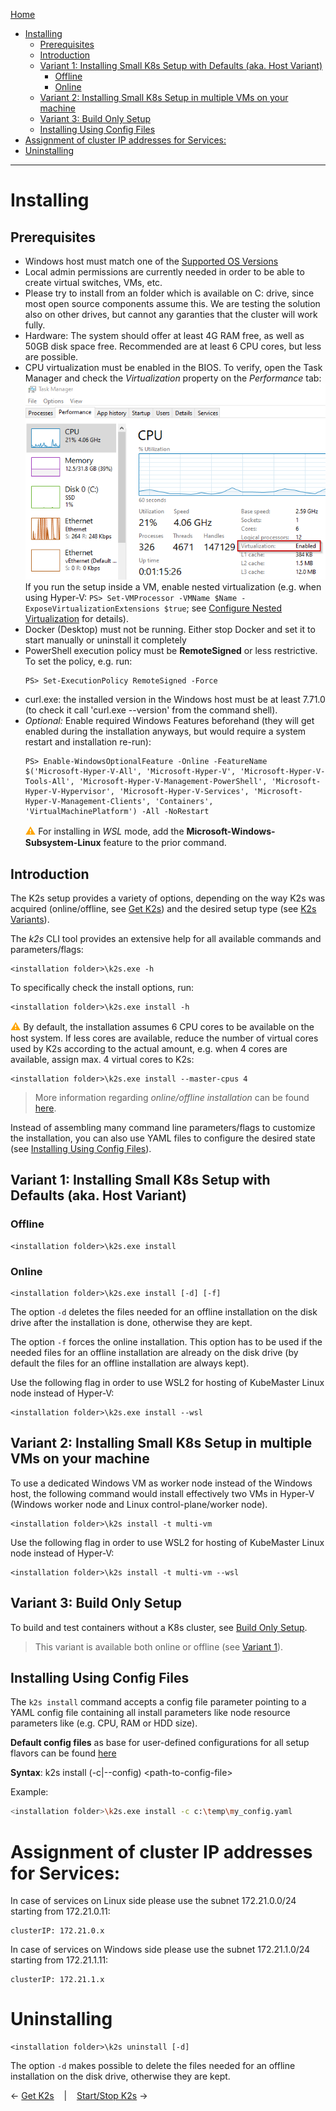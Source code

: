 <!--
SPDX-FileCopyrightText: © 2023 Siemens Healthcare GmbH

SPDX-License-Identifier: MIT
-->

[Home](../../README.md)

- [Installing](#installing)
  - [Prerequisites](#prerequisites)
  - [Introduction](#introduction)
  - [Variant 1: Installing Small K8s Setup with Defaults (aka. Host Variant)](#variant-1-installing-small-k8s-setup-with-defaults-aka-host-variant)
    - [Offline](#offline)
    - [Online](#online)
  - [Variant 2: Installing Small K8s Setup in multiple VMs on your machine](#variant-2-installing-small-k8s-setup-in-multiple-vms-on-your-machine)
  - [Variant 3: Build Only Setup](#variant-3-build-only-setup)
  - [Installing Using Config Files](#installing-using-config-files)
- [Assignment of cluster IP addresses for Services:](#assignment-of-cluster-ip-addresses-for-services)
- [Uninstalling](#uninstalling)

---

# Installing
## Prerequisites
- Windows host must match one of the [Supported OS Versions](../../README.md#supported-os-versions)
- Local admin permissions are currently needed in order to be able to create virtual switches, VMs, etc.
- Please try to install from an folder which is available on C: drive, since most open source components assume this. We are testing the solution also on other drives, but cannot any garanties that the cluster will work fully.
- Hardware: The system should offer at least 4G RAM free, as well as 50GB disk space free. Recommended are at least 6 CPU cores, but less are possible.
- CPU virtualization must be enabled in the BIOS. To verify, open the Task Manager and check the *Virtualization* property on the *Performance* tab:<br/>
 ![Check Virtualization](img/check_virtualization.png)
 <br/>If you run the setup inside a VM, enable nested virtualization (e.g. when using Hyper-V: `PS> Set-VMProcessor -VMName $Name -ExposeVirtualizationExtensions $true`; see [Configure Nested Virtualization](https://learn.microsoft.com/en-us/virtualization/hyper-v-on-windows/user-guide/enable-nested-virtualization#configure-nested-virtualization) for details).
- Docker (Desktop) must not be running. Either stop Docker and set it to start manually or uninstall it completely
- PowerShell execution policy must be **RemoteSigned** or less restrictive. To set the policy, e.g. run:
  ```shell 
  PS> Set-ExecutionPolicy RemoteSigned -Force
  ```
- curl.exe: the installed version in the Windows host must be at least 7.71.0 (to check it call 'curl.exe --version' from the command shell).
- *Optional:* Enable required Windows Features beforehand (they will get enabled during the installation anyways, but would require a system restart and installation re-run):
  ```shell 
  PS> Enable-WindowsOptionalFeature -Online -FeatureName $('Microsoft-Hyper-V-All', 'Microsoft-Hyper-V', 'Microsoft-Hyper-V-Tools-All', 'Microsoft-Hyper-V-Management-PowerShell', 'Microsoft-Hyper-V-Hypervisor', 'Microsoft-Hyper-V-Services', 'Microsoft-Hyper-V-Management-Clients', 'Containers', 'VirtualMachinePlatform') -All -NoRestart
  ``` 
  <span style="color:orange;font-size:medium">**⚠**</span> For installing in *WSL* mode, add the **Microsoft-Windows-Subsystem-Linux** feature to the prior command.

## Introduction
The K2s setup provides a variety of options, depending on the way K2s was acquired (online/offline, see [Get K2s](../K8s_Get-k2s.md)) and the desired setup type (see [K2s Variants](../../README.md)).

The *k2s* CLI tool provides an extensive help for all available commands and parameters/flags:
```
<installation folder>\k2s.exe -h
```

To specifically check the install options, run:
```
<installation folder>\k2s.exe install -h
```

 <span style="color:orange;font-size:medium">**⚠**</span> By default, the installation assumes 6 CPU cores to be available on the host system. If less cores are available, reduce the number of virtual cores used by K2s according to the actual amount, e.g. when 4 cores are available, assign max. 4 virtual cores to K2s:
  ```shell 
  <installation folder>\k2s.exe install --master-cpus 4
  ```

> More information regarding *online/offline installation* can be found [here](../offlineinstallation/KubemasterOfflineInstallation.png).

Instead of assembling many command line parameters/flags to customize the installation, you can also use YAML files to configure the desired state (see [Installing Using Config Files](#installing-using-config-files)).

## Variant 1: Installing Small K8s Setup with Defaults (aka. Host Variant)
### Offline
```shell
<installation folder>\k2s.exe install
```
### Online
```shell
<installation folder>\k2s.exe install [-d] [-f]
```
The option `-d` deletes the files needed for an offline installation on the disk drive after the installation is done, otherwise they are kept.

The option `-f` forces the online installation. This option has to be used if the needed files for an offline installation are already on the disk drive
(by default the files for an offline installation are always kept).

Use the following flag in order to use WSL2 for hosting of KubeMaster Linux node instead of Hyper-V:

```shell
<installation folder>\k2s.exe install --wsl
```

## Variant 2: Installing Small K8s Setup in multiple VMs on your machine
To use a dedicated Windows VM as worker node instead of the Windows host, the following command would install effectively two VMs in Hyper-V (Windows worker node and Linux control-plane/worker node).

```
<installation folder>\k2s install -t multi-vm
```

Use the following flag in order to use WSL2 for hosting of KubeMaster Linux node instead of Hyper-V:

```shell
<installation folder>\k2s install -t multi-vm --wsl
```

## Variant 3: Build Only Setup 
To build and test containers without a K8s cluster, see [Build Only Setup](../K8s_BuildOnly.md).

> This variant is available both online or offline (see [Variant 1](#variant-1-installing-small-k8s-setup-with-defaults-aka-host-variant)).

## Installing Using Config Files
The `k2s install` command accepts a config file parameter pointing to a YAML config file containing all install parameters like node resource parameters like (e.g. CPU, RAM or HDD size).

**Default config files** as base for user-defined configurations for all setup flavors can be found [here](../../k2s/cmd/k2s/cmd/install/config/embed/)

**Syntax**:
k2s install (-c|--config) \<path-to-config-file\>

Example:
```sh
<installation folder>\k2s.exe install -c c:\temp\my_config.yaml
```

# Assignment of cluster IP addresses for Services:
 
In case of services on Linux side please use the subnet 172.21.0.0/24 starting from 172.21.0.11:
```
clusterIP: 172.21.0.x
```

In case of services on Windows side please use the subnet 172.21.1.0/24 starting from 172.21.1.11:
```
clusterIP: 172.21.1.x
```

# Uninstalling

```
<installation folder>\k2s uninstall [-d]
```
The option `-d` makes possible to delete the files needed for an offline installation on the disk drive, otherwise they are kept.

&larr;&nbsp;[Get K2s](../K8s_Get-k2s.md)&nbsp;&nbsp;&nbsp;&nbsp;|&nbsp;&nbsp;&nbsp;&nbsp;[Start/Stop K2s](./start-stop_cmd.md)&nbsp;&rarr;
